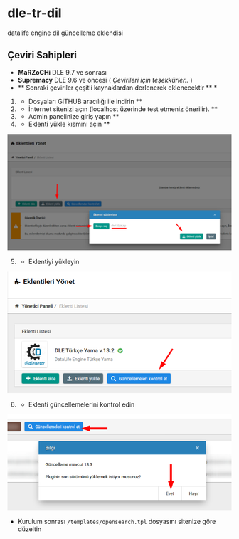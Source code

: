 # dle-tr-dil
datalife engine dil güncelleme eklendisi




## Çeviri Sahipleri

* **MaRZoCHi** DLE 9.7 ve sonrası
* **Supremacy** DLE 9.6 ve öncesi ( *Çevirileri için teşekkürler..* )
* ** Sonraki çeviriler çeşitli kaynaklardan derlenerek eklenecektir ** *






1) * Dosyaları GİTHUB aracılığı ile indirin **
  


2) * İnternet sitenizi açın (localhost üzerinde test etmeniz önerilir). **


  
3) * Admin panelinize giriş yapın **



4) * Eklenti yükle kısmını açın **


  
![Ekran 1](/docs/screen1.png?raw=true)


5) * Eklentiyi yükleyin


![Ekran 2](/docs/screen2.png?raw=true)


6) * Eklenti güncellemelerini kontrol edin


![Ekran 3](/docs/screen3.png?raw=true)



* Kurulum sonrası `/templates/opensearch.tpl` dosyasını sitenize göre düzeltin
